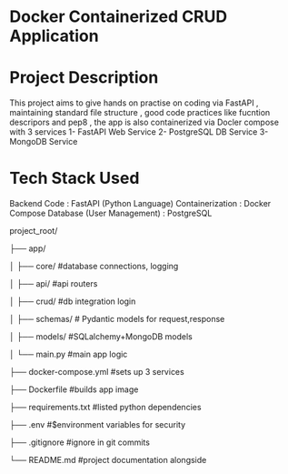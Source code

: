 # Docker Containerized CRUD Application

# Project Description 
This project aims to give hands on practise on coding via FastAPI , maintaining standard file structure , good code practices like fucntion descripors and pep8 , the app is also containerized via Docler compose with 3 services 
1- FastAPI Web Service 
2- PostgreSQL DB Service
3- MongoDB Service

# Tech Stack Used
Backend Code : FastAPI (Python Language)
Containerization : Docker Compose
Database (User Management) : PostgreSQL

project_root/

├── app/

│   ├── core/           #database connections, logging

│   ├── api/            #api routers

│   ├── crud/           #db integration login

│   ├── schemas/        # Pydantic models for request,response 

│   ├── models/         #SQLalchemy+MongoDB models

│   └── main.py         #main app logic

├── docker-compose.yml  #sets up 3 services

├── Dockerfile          #builds app image

├── requirements.txt    #listed python dependencies

├── .env        #$environment variables for security

├── .gitignore          #ignore in git commits

└── README.md           #project documentation alongside


